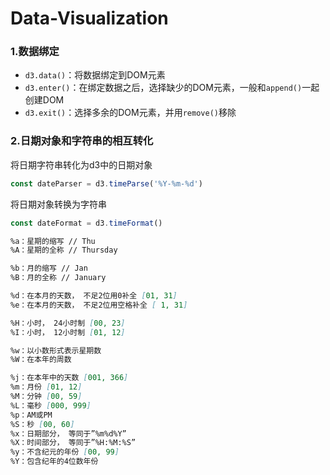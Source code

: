 # Data-Visualization

### 1.数据绑定

* `d3.data()`：将数据绑定到DOM元素
* `d3.enter()`：在绑定数据之后，选择缺少的DOM元素，一般和`append()`一起创建DOM
* `d3.exit()`：选择多余的DOM元素，并用`remove()`移除



### 2.日期对象和字符串的相互转化

将日期字符串转化为d3中的日期对象

```javascript
const dateParser = d3.timeParse('%Y-%m-%d')
```

将日期对象转换为字符串

```javascript
const dateFormat = d3.timeFormat()
```

```markdown
%a：星期的缩写 // Thu
%A：星期的全称 // Thursday

%b：月的缩写 // Jan
%B：月的全称 // January

%d：在本月的天数， 不足2位用0补全 [01, 31]
%e：在本月的天数， 不足2位用空格补全 [ 1, 31]

%H：小时， 24小时制 [00, 23]
%I：小时， 12小时制 [01, 12]

%w：以小数形式表示星期数
%W：在本年的周数

%j：在本年中的天数 [001, 366]
%m：月份 [01, 12]
%M：分钟 [00, 59]
%L：毫秒 [000, 999]
%p：AM或PM
%S：秒 [00, 60]
%x：日期部分， 等同于”%m%d%Y”
%X：时间部分， 等同于”%H:%M:%S”
%y：不含纪元的年份 [00, 99]
%Y：包含纪年的4位数年份
```

